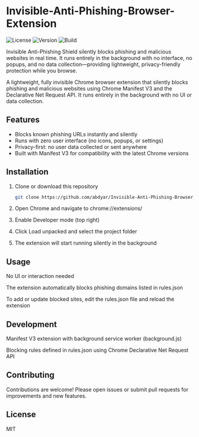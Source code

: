 # Invisible-Anti-Phishing-Browser-Extension

![License](https://img.shields.io/badge/license-MIT-green.svg)
![Version](https://img.shields.io/github/v/tag/abdyar/Invisible-Anti-Phishing-Browser-Extension)
![Build](https://github.com/abdyar/Invisible-Anti-Phishing-Browser-Extension/actions/workflows/main.yml/badge.svg)

Invisible Anti-Phishing Shield silently blocks phishing and malicious websites in real time. It runs entirely in the background with no interface, no popups, and no data collection—providing lightweight, privacy-friendly protection while you browse.

A lightweight, fully invisible Chrome browser extension that silently blocks phishing and malicious websites using Chrome Manifest V3 and the Declarative Net Request API. It runs entirely in the background with no UI or data collection.

## Features

- Blocks known phishing URLs instantly and silently  
- Runs with zero user interface (no icons, popups, or settings)  
- Privacy-first: no user data collected or sent anywhere  
- Built with Manifest V3 for compatibility with the latest Chrome versions

## Installation

1. Clone or download this repository  
   ```bash
   git clone https://github.com/abdyar/Invisible-Anti-Phishing-Browser-Extension.git
2. Open Chrome and navigate to chrome://extensions/

3. Enable Developer mode (top right)

4. Click Load unpacked and select the project folder

5. The extension will start running silently in the background

## Usage
No UI or interaction needed

The extension automatically blocks phishing domains listed in rules.json

To add or update blocked sites, edit the rules.json file and reload the extension

## Development
Manifest V3 extension with background service worker (background.js)

Blocking rules defined in rules.json using Chrome Declarative Net Request API

## Contributing
Contributions are welcome! Please open issues or submit pull requests for improvements and new features.

## License
MIT
